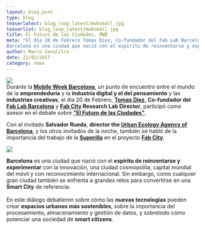 ```yaml
---
layout: blog_post
type: blog
teaserlatest: blog_loop_latest/mwbsmall.jpg
teaserlist: blog_loop_latest/mwbsmall.jpg
title: El Futuro de las Ciudades, MWB
meta: "El día 20 de Febrero Tomas Diez, Co-fundador del Fab Lab Barcelona y Fab City Research Lab Director, participó como asesor en el debate sobre El Futuro de las Ciudades. 
Barcelona es una ciudad que nació con el espíritu de reinventarse y experimentar con la innovación, sin embargo se enfrenta a grandes retos para convertirse en una Smart City de referencia."
author: Marco Sanalitro
date: 22/02/2017 
category: news
---
```


<img src= "http://www.fablabbcn.org/img/blog/blog_loop_latest/mwb1.jpg" align="middle"> 
<br>
Durante la <strong><a href="https://fablabbcn.org/index.html">Mobile Week Barcelona</a></strong>, un punto de encuentro entre el mundo de la <strong>emprendeduría</strong> y la <strong>industria digital y el del pensamiento</strong> y las <strong>industrias creativas</strong>, el día 20 de Febrero, <strong><a href="https://iaac.net/people/tomas-diez/">Tomas Diez</a></strong>, <strong>Co-fundador del <a href="https://fablabbcn.org/index.html">Fab Lab Barcelona</a></strong> y <strong><a href="http://fab.city/">Fab City</a> Research Lab Director</strong>, participó como asesor en el debate sobre <strong><a href="http://mobileweekbcn.com/es/dialogos/el-futuro-de-las-ciudades/">"El Futuro de las Ciudades"</a></strong>. <br>


Con el invitado <strong>Salvador Rueda</strong>, <strong>director the <a href="http://www.bcnecologia.net/es">Urban Ecology Agency of Barcelona</a></strong>, y los otros invitados de la noche, también se habló de la importancia del trabajo de la <strong><a href="http://www.bcnecologia.net/es/proyectos/la-supermanzana-nueva-celula-urbana-para-la-construccion-de-un-nuevo-modelo-funcional-y">Superilla</a></strong> en el proyecto <strong><a href="http://fab.city/">Fab City</a></strong>.<br>


<img src= "http://www.fablabbcn.org/img/blog/blog_loop_latest/mwb3.jpg" align="middle"> 
<br>

<strong>Barcelona</strong> es una ciudad que nació con el <strong>espíritu de reinventarse y experimentar</strong> con la innovación, una ciudad cosmopolita, capital mundial del móvil y con reconocimiento internacional. Sin embargo, como cualquier gran ciudad también se enfrenta a grandes retos para convertirse en una <strong>Smart City</strong> de referencia.<br>
<br>
En este diálogo debatieron sobre cómo las <strong>nuevas tecnologías</strong> pueden crear <strong>espacios urbanos más sostenibles</strong>, sobre la importancia del procesamiento, almacenamiento y gestión de datos, y sobretodo cómo potenciar una sociedad de <strong>smart citizens</strong>.<br>




